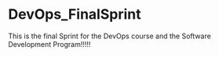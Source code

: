 # DevOps_FinalSprint
This is the final Sprint for the DevOps course and the Software Development Program!!!!!
